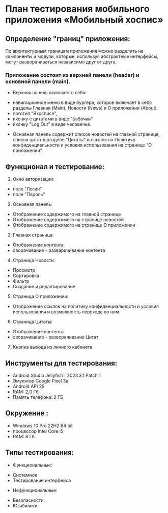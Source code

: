 # План тестирования мобильного приложения «Мобильный хоспис»

## Определение "границ" приложения:

По архитектурным границам приложения можно разделить на компоненты и модули,
которые, используя абстрактные интерфейсы, могут разворачиваться независимо друг от друга.

### Приложение состоит из верхней панели (header) и основной панели (main).

* Верхняя панель включает в себя:

- навигационное меню в виде бургера, которое включает в себя разделы 
  Главная (Main), Новости (News) и О приложении (About).
- логотип "Вхосписе",
- иконку с цитатами в виде "Бабочки"
- иконку "Log Out" в виде человечка.

* Основная панель содержит список новостей на главной странице,
список цитат в разделе "Цитаты" и ссылок на Политику конфиденциальности
и условия использования на странице "О приложении".

## Функционал и тестирование:

1. Окно авторизации:

- поле "Логин"
- поле "Пароль"

2. Основная панель:

- Отображение содержимого на главной странице
- Отображение содержимого на странице новостей
- Отображение содержимого на странице О приложении

3. Главная страница:

- Отображение контента
- сворачивание - разварачивание контента

4. Страница Новости:

- Просмотр
- Cортировка
- Фильтр
- Создание и редактирование

5. Страница О приложении:

- Отображение ссылок на политику конфиденциальности и условия использования и возможность перехода по ним.

6. Страница Цитаты:

- Отображение контента
- сворачивание - разворачивание Цитат

7. Кнопка выхода из личного кабинета

## Инструменты для тестирования:

- Android Studio Jellyfish | 2023.3.1 Patch 1
- Эмулятор Google Pixel 3a
- Android API 29
- RAM: 2,0 Гб
- Память телефона: 2 ГБ

## Окружение :

- Windows 10 Pro 22H2 64 bit
- процессор Intel Core i5
- RAM: 8 Гб


## Типы тестирования:

* Функциональные:

- Системное
- Тестирование интерфейса


* Нефункциональные:

- Безопасности
- Юзабилити

